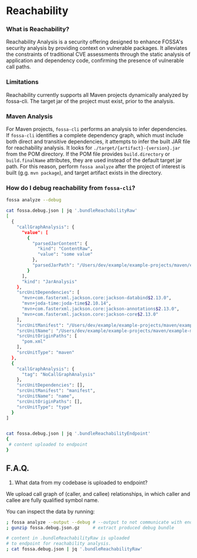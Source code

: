 # Reachability

### What is Reachability?
Reachability Analysis is a security offering designed to enhance FOSSA's security analysis by providing context on vulnerable packages. It alleviates the constraints of traditional CVE assessments through the static analysis of application and dependency code, confirming the presence of vulnerable call paths. 

### Limitations
Reachability currently supports all Maven projects dynamically analyzed by fossa-cli. The target jar of the project must exist, prior to the analysis.

### Maven Analysis

For Maven projects, `fossa-cli` performs an analysis to infer dependencies. If `fossa-cli` identifies a complete dependency graph, which must include both direct and transitive dependencies, it attempts to infer the built JAR file for reachability analysis. It looks for `./target/{artifact}-{version}.jar` from the POM directory. If the POM file provides `build.directory` or `build.finalName` attributes, they are used instead of the default target jar path. For this reason, perform `fossa analyze` after the project of interest is built (g.g. `mvn package`), and target artifact exists in the directory.

### How do I debug reachability from `fossa-cli`?

```bash
fossa analyze --debug

cat fossa.debug.json | jq '.bundleReachabilityRaw'
[
  {
    "callGraphAnalysis": {
      "value": [
        {
          "parsedJarContent": {
            "kind": "ContentRaw",
            "value": "some value"
          },
          "parsedJarPath": "/Users/dev/example/example-projects/maven/example-maven-project/target/example-artifact-1.1.jar"
        }
      ],
      "kind": "JarAnalysis"
    },
    "srcUnitDependencies": [
      "mvn+com.fasterxml.jackson.core:jackson-databind$2.13.0",
      "mvn+joda-time:joda-time$2.10.14",
      "mvn+com.fasterxml.jackson.core:jackson-annotations$2.13.0",
      "mvn+com.fasterxml.jackson.core:jackson-core$2.13.0"
    ],
    "srcUnitManifest": "/Users/dev/example/example-projects/maven/example-maven-project/",
    "srcUnitName": "/Users/dev/example/example-projects/maven/example-maven-project/",
    "srcUnitOriginPaths": [
      "pom.xml"
    ],
    "srcUnitType": "maven"
  },
  {
    "callGraphAnalysis": {
      "tag": "NoCallGraphAnalysis"
    },
    "srcUnitDependencies": [],
    "srcUnitManifest": "manifest",
    "srcUnitName": "name",
    "srcUnitOriginPaths": [],
    "srcUnitType": "type"
  }
]


cat fossa.debug.json | jq '.bundleReachabilityEndpoint'
{
 # content uploaded to endpoint
}
```

<!-- 
## How do I debug reachability from endpoint?

```bash
# get what we sent to endpoint
cat fossa.debug.json | jq '.bundleReachabilityEndpoint' > rawReachabilityJob.json

# run job in explain mode
yarn repl
explainReachability('rawReachabilityJob.json')

# [1] I was provided 'rawReachabilityJob.json'
# [2] I'm parsing file: 'rawReachabilityJob.json'
# [3] I found [X] reachability units
# [4] Working on [0] reachability unit
# -- 
# {
#   ....  
# }
#
```
-->

## F.A.Q. 

1. What data from my codebase is uploaded to endpoint?

We upload call graph of (caller, and callee) relationships, in which
caller and callee are fully qualified symbol name. 

You can inspect the data by running:

```bash
; fossa analyze --output --debug # --output to not communicate with endpoint
; gunzip fossa.debug.json.gz     # extract produced debug bundle

# content in .bundleReachabilityRaw is uploaded
# to endpoint for reachability analysis.
; cat fossa.debug.json | jq '.bundleReachabilityRaw'
```
